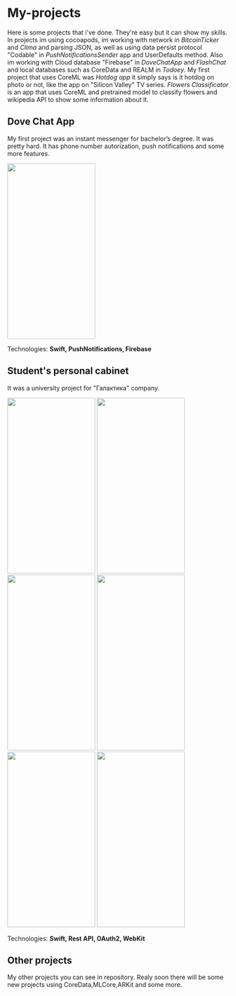 # My-projects
Here is some projects that i've done. They're easy but it can show my skills.
In projects im using cocoapods, im working with network in *BitcoinTicker* and *Clima* and parsing JSON, as well as using data persist protocol "Codable" in *PushNotificationsSender* app and UserDefaults method. Also im working with Cloud database "Firebase" in *DoveChatApp* and *FlashChat* and local databases such as CoreData and REALM in *Todoey*. My first project that uses CoreML was *Hotdog app* it simply says is it hotdog on photo or not, like the app on "Silicon Valley" TV series. *Flowers Classificator* is an app that uses CoreML and pretrained model to classify flowers and wikipedia API to show some information about it.
## Dove Chat App
My first project was an instant messenger for bachelor’s degree. It was pretty hard. It has phone number autorization, push notifications and some more features.

<img src="https://user-images.githubusercontent.com/15909427/47257406-f6c32580-d495-11e8-8b8d-d4d3994de8ff.gif" data-canonical-src="https://user-images.githubusercontent.com/15909427/47257406-f6c32580-d495-11e8-8b8d-d4d3994de8ff.gif" width="200" height="400" />

Technologies: **Swift, PushNotifications, Firebase**

## Student's personal cabinet
It was a university project for "Галактика" company.


<img src="https://user-images.githubusercontent.com/15909427/66828682-5396d600-ef5a-11e9-906d-5cc22f62aa8a.gif" data-canonical-src="https://user-images.githubusercontent.com/15909427/66828682-5396d600-ef5a-11e9-906d-5cc22f62aa8a.gif" width="200" height="400" /> <img src="https://user-images.githubusercontent.com/15909427/66828683-5396d600-ef5a-11e9-9e55-a639b271d541.gif" data-canonical-src="https://user-images.githubusercontent.com/15909427/66828683-5396d600-ef5a-11e9-9e55-a639b271d541.gif" width="200" height="400" /> <img src="https://user-images.githubusercontent.com/15909427/66828684-5396d600-ef5a-11e9-8f17-0c7db076c428.gif" data-canonical-src="https://user-images.githubusercontent.com/15909427/66828684-5396d600-ef5a-11e9-8f17-0c7db076c428.gif" width="200" height="400" /> <img src="https://user-images.githubusercontent.com/15909427/66828685-542f6c80-ef5a-11e9-9705-9ca3293f82c2.gif" data-canonical-src="https://user-images.githubusercontent.com/15909427/66828685-542f6c80-ef5a-11e9-9705-9ca3293f82c2.gif" width="200" height="400" /> <img src="https://user-images.githubusercontent.com/15909427/66829253-ad4bd000-ef5b-11e9-963c-387e9c92f5c7.gif" data-canonical-src="https://user-images.githubusercontent.com/15909427/66829253-ad4bd000-ef5b-11e9-963c-387e9c92f5c7.gif" width="200" height="400" /> <img src="https://user-images.githubusercontent.com/15909427/66829456-17647500-ef5c-11e9-87d4-52c9c382cbf7.gif" data-canonical-src="https://user-images.githubusercontent.com/15909427/66829456-17647500-ef5c-11e9-87d4-52c9c382cbf7.gif" width="200" height="400" />

Technologies: **Swift, Rest API, OAuth2, WebKit**

## Other projects
My other projects you can see in repository.
Realy soon there will be some new projects using CoreData,MLCore,ARKit and some more.

